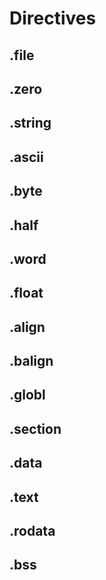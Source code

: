 # Directives

## .file

## .zero

## .string

## .ascii

## .byte

## .half

## .word

## .float

## .align

## .balign

## .globl

## .section

## .data

## .text

## .rodata

## .bss

